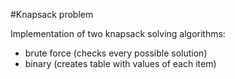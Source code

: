 #Knapsack problem

Implementation of two knapsack solving algorithms:
- brute force (checks every possible solution)
- binary (creates table with values of each item)